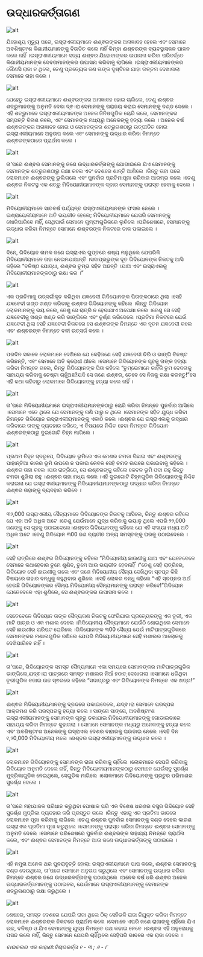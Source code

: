 # ଉଦ୍ଧାରକର୍ତ୍ତାଗଣ

![alt](https://cdn.door43.org/obs/jpg/360px/obs-en-16-01.jpg)

ଯିହୋଶୂୟ ମୃତ୍ୟୁ ପରେ, ଇସ୍ରାଏଲୀୟମାନେ ଈଶ୍ଵରଙ୍କର ଅନାଜ୍ଞାବହ ହେଲେ ଏବଂ ସେମାନେ ଅବଶିଷ୍ଟାଂଶ କିଣାନୀୟମାନଙ୍କୁ ବିତାଡିତ କଲେ ନାହିଁ କିମ୍ବା ଈଶ୍ଵରଙ୍କ ବ୍ୟବସ୍ଥାସକଳ ପାଳନ କଲେ ନାହିଁ ।ଇସ୍ରାଏଲୀୟମାନେ ସତ୍ୟ ଈଶ୍ଵର ଯିହୋବାଙ୍କର ଉପାସନା କରିବା ପରିବର୍ତ୍ତେ କିଣାନୀୟମାନଙ୍କ ଦେବତାମାନଙ୍କର ଉପାସନା କରିବାକୁ ଲାଗିଲେ ।ଇସ୍ରାଏଲୀୟମାନଙ୍କର କୌଣସି ରାଜା ନ ଥିଲେ, ତେଣୁ ପ୍ରତ୍ୟେକ ଜଣ ତାଙ୍କ ଦୃଷ୍ଟିରେ ଯାହା ଉତ୍ତମ ଦେଖାଗଲା ସେମାନେ ତାହା କଲେ ।

![alt](https://cdn.door43.org/obs/jpg/360px/obs-en-16-02.jpg)

ଯେହେତୁ ଇସ୍ରାଏଲୀୟମାନେ ଈଶ୍ଵରଙ୍କର ଅନାଜ୍ଞାବହ ହୋଇ ଚାଲିଲେ, ତେଣୁ ଈଶ୍ଵର ଶତ୍ରୁମାନଙ୍କୁ ଅନୁମତି ଦେବା ଦ୍ଵ।ରା ସେମାନଙ୍କୁ ପରାଜୟ କରାଇ ସେମାନଙ୍କୁ ଦଣ୍ଡ ଦେଲେ ।ଏହି ଶତ୍ରୁମାନେ ଇସ୍ରାଏଲୀୟମାନଙ୍କ ଅନେକ ଜିନିଷଗୁଡିକ ଚୋରି କଲେ, ସେମାନଙ୍କର ସମ୍ପତ୍ତି ବିନାଶ କଲେ, ଏବଂ ସେମାନଙ୍କ ମଧ୍ୟରୁ ଅନେକଙ୍କୁ ହତ୍ୟା କଲେ । ଅନେକ ବର୍ଷ ଈଶ୍ଵରଙ୍କର ଅନାଜ୍ଞାବହ ହୋଇ ଓ ସେମାନଙ୍କର ଶତ୍ରୁଗଣଠାରୁ ଉତ୍ପୀଡିତ ହୋଇ ଇସ୍ରାଏଲୀୟମାନେ ଅନୁତାପ କଲେ ଏବଂ ସେମାନଙ୍କୁ ଉଦ୍ଧାର କରିବା ନିମନ୍ତେ ଈଶ୍ଵରଙ୍କଠାରେ ପ୍ରାର୍ଥନା କଲେ ।

![alt](https://cdn.door43.org/obs/jpg/360px/obs-en-16-03.jpg)

ତା’ପରେ ଈଶ୍ଵର ସେମାନଙ୍କୁ ଜଣେ ଉଦ୍ଧାରକର୍ତ୍ତାଙ୍କୁ ଯୋଗାଇଲେ ଯିଏ ସେମାନଙ୍କୁ ସେମାନଙ୍କ ଶତ୍ରୁଗଣଠାରୁ ରକ୍ଷା କଲେ ଏବଂ ଦେଶରେ ଶାନ୍ତି ଆଣିଲେ ।କିନ୍ତୁ ତାହା ପରେ ଲୋକମାନେ ଈଶ୍ଵରଙ୍କୁ ଭୁଲିଗଲେ ଏବଂ ପୁନର୍ବାର ପ୍ରତିମାପୂଜା କରିବାର ଆରମ୍ଭ କଲେ ।ତେଣୁ ଈଶ୍ଵର ନିକଟସ୍ଥ ଏକ ଶତ୍ରୁ ମିଦିୟୋନୀୟମାନଙ୍କ ଦ୍ବାର ସେମାନଙ୍କୁ ପରାସ୍ତ ହେବାକୁ ଦେଲେ ।

![alt](https://cdn.door43.org/obs/jpg/360px/obs-en-16-04.jpg)

ମିଦିୟୋନୀୟମାନେ ସାତବର୍ଷ ପର୍ଯ୍ୟନ୍ତ ଇସ୍ରାଏଲୀୟମାନଙ୍କ ଫସଲ ନେଲେ ।ଇଶ୍ରାୟେଲୀୟମାନେ ଅତି ଭୟଭୀତ ହେଲେ; ମିଦିୟୋନୀୟମାନେ ଯେପରି ସେମାନଙ୍କୁ ଖୋଜିପାରିବେ ନାହିଁ, ସେଥିପାଇଁ ସେମାନେ ଗୁମ୍ଫାଗୁଡିକରେ ଲୁଚିଲେ ।ପରିଶେଷରେ, ସେମାନଙ୍କୁ ଉଦ୍ଧାର କରିବା ନିମନ୍ତେ ସେମାନେ ଈଶ୍ଵରଙ୍କ ନିକଟରେ ଡାକ ପକାଇଲେ ।

![alt](https://cdn.door43.org/obs/jpg/360px/obs-en-16-05.jpg)

ଦିନେ, ଗିଦିୟୋନ ନାମକ ଜଣେ ଇସ୍ରାଏଲ ଗୁପ୍ତରେ ଶଷ୍ୟ ମଳୁଥିଲେ ଯେପରିକି ମିଦିୟୋନୀୟମାନେ ତାହା ନେଇନଯାଆନ୍ତି ।ସଦାପ୍ରଭୁଙ୍କ ଦୂତ ଗିଦିୟୋନଙ୍କ ନିକଟକୁ ଆସି କହିଲେ “ବଳିଷ୍ଠ ଯୋଦ୍ଧା, ଈଶ୍ଵର ତୁମ୍ଭ ସହିତ ଅଛନ୍ତି ।ଯାଅ ଏବଂ ଇସ୍ରାଏଲକୁ ମିଦିୟୋନୀୟମାନଙ୍କଠାରୁ ରକ୍ଷା କର ।” 

![alt](https://cdn.door43.org/obs/jpg/360px/obs-en-16-06.jpg)

ଏକ ପ୍ରତିମାକୁ ଉତ୍ସର୍ଗୀକୃତ କରିଥିବା ଯଜ୍ଞବେଦୀ ଗିଦିୟୋନଙ୍କ ପିତାଙ୍କଠାରେ ଥିଲା ।ସେହି ଯଜ୍ଞବେଦୀ ଖଣ୍ଡ ଖଣ୍ଡ କରିବାକୁ ଈଶ୍ଵର ଗିଦିୟୋନଙ୍କୁ କହିଲେ ।କିନ୍ତୁ ଗିଦିୟୋନ ଲୋକମାନଙ୍କୁ ଭୟ କଲେ, ତେଣୁ ସେ ରାତ୍ରି ନ ହେବାଯାଏ ଅପେକ୍ଷା କଲେ ।ତେଣୁ ସେ ସେହି ଯଜ୍ଞବେଦୀକୁ ଖଣ୍ଡ ଖଣ୍ଡ କରି ଭାଙ୍ଗିଲେ ଏବଂ ଚୂର୍ଣ୍ଣ କରିଦେଲେ ।ପ୍ରତିମା ନିକଟରେ ଯେଉଁ ଯଜ୍ଞବେଦୀ ଥିଲା ସେହି ଯଜ୍ଞବେଦୀ ନିକଟରେ ସେ ଈଶ୍ଵରଙ୍କ ନିମନ୍ତେ ଏକ ନୂତନ ଯଜ୍ଞବେଦୀ କଲେ ଏବଂ ଈଶ୍ଵରଙ୍କ ନିମନ୍ତେ ବଳୀ ଉତ୍ସର୍ଗ କଲେ ।

![alt](https://cdn.door43.org/obs/jpg/360px/obs-en-16-07.jpg)

ପରଦିନ ସକାଳେ ଲୋକମାନେ ଦେଖିଲେ ଯେ କେହିଜଣେ ସେହି ଯଜ୍ଞବେଦୀ ଚିରି ଓ ଭାଙ୍ଗି ବିନଷ୍ଟ କରିଛନ୍ତି, ଏବଂ ସେମାନେ ଅତି କ୍ରୋଧୀ ଥୀଲେ ।ସେମାନେ ଗିଦିୟୋନଙ୍କ ଗୃହକୁ ତାଙ୍କ ହତ୍ୟା କରିବା ନିମନ୍ତେ ଗଲେ, କିନ୍ତୁ ଗିଦିୟୋନଙ୍କ ପିତା କହିଲେ “ତୁମ୍ଭେମାନେ କାହିଁକି ତୁମ ଦେବତାକୁ ସାହାଯ୍ୟ କରିବାକୁ ଚେଷ୍ଟା ଚାହୁଁଅଛ?ଯଦି ସେ ଜଣେ ଈଶ୍ଵର, ତେବେ ସେ ନିଜକୁ ରକ୍ଷା କରନ୍ତୁ!”ସେ ଏହି କଥା କହିବାରୁ ଲୋକମାନେ ଗିଦିୟୋନଙ୍କୁ ହତ୍ୟା କଲେ ନାହିଁ ।

![alt](https://cdn.door43.org/obs/jpg/360px/obs-en-16-08.jpg)

ତା’ପରେ ମିଦିୟୋନୀୟମାନେ ଇସ୍ରାଏଲୀୟମାନଙ୍କଠାରୁ ଚୋରି କରିବା ନିମନ୍ତେ ପୁନର୍ବାର ଆସିଲେ ।ସେମାନେ ଏତେ ଥିଲେ ଯେ ସେମାନଙ୍କୁ ଗଣି ପାରୁ ନ ଥିଲେ ।ସେମାନଙ୍କ ସହିତ ଯୁଦ୍ଧ କରିବା ନିମନ୍ତେ ଗିଦିୟୋନ ଇସ୍ରାଏଲୀୟମାନଙ୍କୁ ଏକାଠି କଲେ ।ଈଶ୍ଵର ଯେ ଇସ୍ରାଏଲକୁ ଉଦ୍ଧାର କରିବାରେ ତାଙ୍କୁ ବ୍ୟବହାର କରିବେ, ଏ ବିଷୟରେ ନିଶ୍ଚିତ ହେବା ନିମନ୍ତେ ଗିଦିୟୋନ ଈଶ୍ଵରଙ୍କଠାରୁ ଦୁଇଗୋଟି ଚିହ୍ନ ମାଗିଲେ ।

![alt](https://cdn.door43.org/obs/jpg/360px/obs-en-16-09.jpg)

ପ୍ରଥମ ଚିହ୍ନ ସ୍ବରୂପେ, ଗିଦିୟୋନ ଭୂମିରେ ଏକ ମେଶର ଚମଡା ବିଛାଇ ଏବଂ ଈଶ୍ଵରଙ୍କୁ ପାହାନ୍ତିଆ କାକର ଭୂମି ଉପରେ  ନ ପକାଇ କେବଳ ସେହି ଚମଡ ଉପରେ ପକାଇବାକୁ କହିଲେ ।ଈଶ୍ଵର ତାହା କଲେ ।ପର ରାତ୍ରିରେ, ସେ ଈଶ୍ଵରଙ୍କୁ କହିଲେ କେବଳ ଭୂମି ଓଦା ରହୁ କିନ୍ତୁ ଚମଡା ଶୁଖିଲା ରହୁ ।ଈଶ୍ଵର ତାହା ମଧ୍ୟ କଲେ ।ଏହି ଦୁଇଗୋଟି ଚିହ୍ନଗୁଡିକ ଗିଦିୟୋନଙ୍କୁ ନିଶ୍ଚିତ କରାଇଲା ଯେ ଇସ୍ରାଏଲୀୟମାନଙ୍କୁ ମିଦିୟୋନୀୟମାନଙ୍କଠାରୁ ଉଦ୍ଧାର କରିବା ନିମନ୍ତେ ଈଶ୍ଵର ତାହାଙ୍କୁ ବ୍ୟବହାର କରିବେ ।

![alt](https://cdn.door43.org/obs/jpg/360px/obs-en-16-10.jpg)

୩୨,000 ଇସ୍ରାଏଲୀୟ ସୈନ୍ୟମାନେ ଗିଦିୟୋନଙ୍କ ନିକଟକୁ ଆସିଲେ, କିନ୍ତୁ ଈଶ୍ଵର କହିଲେ ଯେ ଏହା ଅତି ଅଧିକ ଅଟେ ।ତେଣୁ ଯେଉଁମାନେ ଯୁଦ୍ଧ କରିବାକୁ ଭୟାଳୁ ଥିଲେ ଏପରି ୨୨,000 ଜଣଙ୍କୁ ସେ ଗୃହକୁ ପଠାଇଦେଲେ।ଈଶ୍ଵର ଗିଦିୟୋନଙ୍କୁ କହିଲେ ଯେ ଏହି ସଂଖ୍ୟା ମଧ୍ୟ ଅତି ଅଧିକ ଅଟେ ।ତେଣୁ ଗିଦିୟୋନ ୩00 ଜଣ ବ୍ୟତୀତ ଅନ୍ୟ ସମସ୍ତଙ୍କୁ ଘରକୁ ପଠାଇଦେଲେ ।

![alt](https://cdn.door43.org/obs/jpg/360px/obs-en-16-11.jpg)

ସେହି ରାତ୍ରିରେ ଈଶ୍ଵର ଗିଦିୟୋନଙ୍କୁ କହିଲେ “ମିଦିୟୋନୀୟ ଛାଉଣୀକୁ ଯାଅ ଏବଂ ଯେତେବେଳେ ସେମାନେ କଥାହେବାର ତୁମେ ଶୁଣିବ, ତୁମେ ଆଉ ଭୟଭୀତ ହେବନାହିଁ ।”ତେଣୁ ସେହି ରାତ୍ରିରେ, ଗିଦିୟୋନ ସେହି ଛାଉଣୀକୁ ଗଲେ ଏବଂ ଜଣେ ମିଦିୟୋନୀୟ ସୈନ୍ୟ ଦେଖିଥିବା ସ୍ବପ୍ନ କିଛି ବିଷୟରେ ତାହାର ବନ୍ଧୁକୁ କହୁଥିବାର ଶୁଣିଲେ ।ସେହି ଲୋକର ବନ୍ଧୁ କହିଲେ “ଏହି ସ୍ବପ୍ନର ଅର୍ଥ ହେଉଛି ଗିଦିୟୋନଙ୍କର ସୈନ୍ୟ ମିଦିୟୋନୀୟ ସୈନ୍ୟମାନଙ୍କୁ ପରାସ୍ତ କରିବେ!”ଗିଦିୟୋନ ଯେତେବେଳେ ଏହା ଶୁଣିଲେ, ସେ ଈଶ୍ଵରଙ୍କର ଉପାସନା କଲେ ।

![alt](https://cdn.door43.org/obs/jpg/360px/obs-en-16-12.jpg)

ସେତେବେଳେ ଗିଦିୟୋନ ତାଙ୍କ ସୈନ୍ୟଗଣ ନିକଟକୁ ଫେରିଯାଇ ପ୍ରତ୍ୟେକଙ୍କୁ ଏକ  ତୂରୀ, ଏକ ମାଟି ପାତ୍ର ଓ ଏକ ମଶାଲ ଦେଲେ ।ମିଦିୟୋନୀୟ ସୈନ୍ୟମାନେ ଯେଉଁଠି ଶୋଇଥିଲେ ସେମାନେ ସେହି ଛାଉଣୀର ଚାରିପଟ ଘେରିଲେ ।ଗିଦିୟୋନଙ୍କ ୩00 ସୈନ୍ୟ ଯେଉଁ ମାଟିପାତ୍ରଗୁଡିକରେ ସେମାନଙ୍କର ମଶାଲଗୁଡିକ ରଖିଲେ ଯେପରି ମିଦିୟୋନୀୟମାନେ ସେହି ମଶାଲର ଆଲୋକକୁ ଦେଖିପାରିବେ ନାହିଁ ।

![alt](https://cdn.door43.org/obs/jpg/360px/obs-en-16-13.jpg)

ତା’ପରେ, ଗିଦିୟୋନଙ୍କ ସମସ୍ତ ସୈନ୍ୟମାନେ ଏକା ସମୟରେ ସେମାନଙ୍କର ମାଟିପାତ୍ରଗୁଡିକ ଭାଙ୍ଗିଲେ,ଯଦ୍ଵ।ରା ପାତ୍ରରେ ସମସ୍ତ ମଶାଲର ନିଆଁ ହଠାତ୍ ଦେଖାଗଲା ।ସେମାନେ ଧରିଥିବା ତୂରୀଗୁଡିକ ବଜାଇ ଉଚ୍ଚ ସ୍ଵରରେ କହିଲେ “ସଦାପ୍ରଭୁ ଏବଂ ଗିଦିୟୋନଙ୍କ ନିମନ୍ତେ ଏକ ଖଡ୍ଗ!”

![alt](https://cdn.door43.org/obs/jpg/360px/obs-en-16-14.jpg)

ଈଶ୍ଵର ମିଦିୟୋନୀୟମାନଙ୍କୁ ଦ୍ବନ୍ଦରେ ପକାଇଦେଲେ, ଯଦ୍ଵ।ରା ସେମାନେ ପରସ୍ପର ଆକ୍ରମଣ କରି ପରସ୍ପରକୁ ହତ୍ୟା କଲେ । ସାଙ୍ଗେ ସାଙ୍ଗେ, ଅବଶିଷ୍ଟାଂଶ ଇସ୍ରାଏଲୀୟମାନଙ୍କୁ ସେମାନଙ୍କ ଗୃହରୁ ଡକାଯାଇ ମିଦିୟୋନୀୟମାନଙ୍କୁ ଗୋଡାଇବାରେ ସାହାଯ୍ୟ କରିବା ନିମନ୍ତେ କୁହାଗଲା । ସେମାନେ ସେମାନଙ୍କ ମଧ୍ୟରୁ ଅନେକଙ୍କୁ ହତ୍ୟା କଲେ ଏବଂ ଅବଶିଷ୍ଟାଂଶ ଅନେକଙ୍କୁ ଇସ୍ରାଏଲ ଦେଶର ବାହାରକୁ ଘଉଡାଇ ନେଲେ ।ସେହି ଦିନ ୧,୨0,000 ମିଦିୟୋନୀୟ ମଲେ ।ଈଶ୍ବର ଇସ୍ରାଏଲୀୟମାନଙ୍କୁ ଉଦ୍ଧାର କଲେ ।

![alt](https://cdn.door43.org/obs/jpg/360px/obs-en-16-15.jpg)

ଲୋକମାନେ ଗିଦିୟୋନଙ୍କୁ ସେମାନଙ୍କ ରାଜା କରିବାକୁ ଚାହିଁଲେ ।ଲୋକମାନେ ସେପରି କରିବାକୁ ଗିଦିୟୋନ ଅନୁମତି ଦେଲେ ନାହିଁ, କିନ୍ତୁ ମିଦିୟୋନୀୟମାନଙ୍କଠାରୁ ସେମାନେ ଯେଉଁସବୁ ସୁବର୍ଣ୍ଣ ମୁଦ୍ରିକାଗୁଡିକ ନେଇଥିଲେ, ସେଗୁଡିକ ମାଗିଲେ ।ଲୋକମାନେ ଗିଦିୟୋନଙ୍କୁ ପ୍ରଚୁର ପରିମାଣର ସୁବର୍ଣ୍ଣ ଦେଲେ ।

![alt](https://cdn.door43.org/obs/jpg/360px/obs-en-16-16.jpg)

ତା’ପରେ ମହାଯାଜକ ପରିଧାନ କରୁଥିବା ପୋଷାକ ପରି ଏକ ବିଶେଷ ଧରଣର ବସ୍ତ୍ର ଗିଦିୟୋନ ସେହି ସୁବର୍ଣ୍ଣ ମୁଦ୍ରିକା ବ୍ୟବହାର କରି ପ୍ରସ୍ତୁତ କଲେ ।କିନ୍ତୁ ଏହାକୁ ଏକ ପ୍ରତିମା ଭାବରେ ଲୋକମାନେ ପୂଜା କରିବାକୁ ଲାଗିଲେ ।ତେଣୁ ଈଶ୍ଵର ପୁନର୍ବାର ସେମାନଙ୍କୁ ଦଣ୍ଡ ଦେଲେ କାରଣ ଇସ୍ରାଏଲ ପ୍ରତିମା ପୂଜା କରୁଥିଲେ ।ସେମାନଙ୍କୁ ପରାସ୍ତ କରିବା ନିମନ୍ତେ ଈଶ୍ଵର ସେମାନଙ୍କୁ ଅନୁମତି ଦେଲେ ।ସେମାନେ ପରିଶେଷରେ ପୁନର୍ବାର ଈଶ୍ବରଙ୍କ ସାହାଯ୍ୟ ନିମନ୍ତେ ପ୍ରାର୍ଥନା କଲେ, ଏବଂ ଈଶ୍ଵର ସେମାନଙ୍କ ନିମନ୍ତେ ଆଉ ଜଣେ ଉଦ୍ଧାରକର୍ତ୍ତାଙ୍କୁ ପଠାଇଲେ ।

![alt](https://cdn.door43.org/obs/jpg/360px/obs-en-16-17.jpg)

ଏହି ନମୁନା ଅନେକ ଥର ପୁନରାବୃତ୍ତି ହୋଲା: ଇସ୍ରାଏଲୀୟମାନେ ପାପ କଲେ, ଈଶ୍ଵର ସେମାନଙ୍କୁ ଦଣ୍ଡ ଦେଉଥିଲେ, ତା’ପରେ ସେମାନେ ଅନୁତାପ କରୁଥିଲେ ଏବଂ ସେମାନଙ୍କୁ ଉଦ୍ଧାର କରିବା ନିମନ୍ତେ ଈଶ୍ଵର ଜଣେ ଉଦ୍ଧାରକର୍ତ୍ତାଙ୍କୁ ପଠାଉଥିଲେ ।ଅନେକ ବର୍ଷ ଧରି ଈଶ୍ଵର ଅନେକ ଉଦ୍ଧାରକର୍ତ୍ତାମାନଙ୍କୁ ପଠାଇଲେ, ଯେଉଁମାନେ ଇସ୍ରାଏଲୀୟମାନଙ୍କୁ  ସେମାନଙ୍କ ଶତ୍ରୁଗଣଠାରୁ ରକ୍ଷା କରୁଥିଲେ । 

![alt](https://cdn.door43.org/obs/jpg/360px/obs-en-16-18.jpg)

ଶେଷରେ, ସମସ୍ତ ଦେଶରେ ଯେପରି ରାଜା ଥିଲେ ଠିକ୍ ସେହିଭଳି ରାଜା ନିଯୁକ୍ତ କରିବା ନିମନ୍ତେ ଲୋକମାନେ ଈଶ୍ଵରଙ୍କ ନିକଟରେ ପ୍ରାର୍ଥନା କଲେ ।ସେମାନେ ଏପରି ଜଣେ ରାଜାଙ୍କୁ ଚାହିଁଲେ ଯିଏ ଉଚ୍ଚ, ବଳିଷ୍ଠ ଓ ଯିଏ ସେମାନଙ୍କୁ ଯୁଦ୍ଧ ନିମନ୍ତେ ପଥ କଢାଇ ନେବେ ।ଈଶ୍ଵର ଏହି ଅନୁରୋଧକୁ ପସନ୍ଦ କଲେ ନାହିଁ, କିନ୍ତୁ ସେମାନେ ଯେପରି ଚାହିଁଥିଲେ ସେହିପରି ଭାବରେ ଏକ ରାଜା ଦେଲେ ।

_ବାଇବଲର ଏକ କାହାଣୀ:ବିଚାରକର୍ତ୍ତା ୧ - ୩ ; ୬ - ୮_